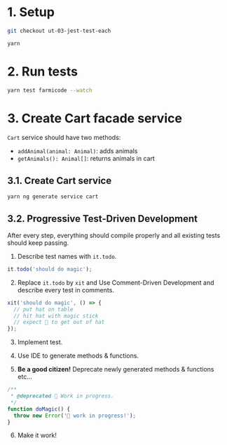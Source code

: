 # 1. Setup

```sh
git checkout ut-03-jest-test-each

yarn
```

# 2. Run tests

```sh
yarn test farmicode --watch
```

# 3. Create Cart facade service

`Cart` service should have two methods:

- `addAnimal(animal: Animal)`: adds animals
- `getAnimals(): Animal[]`: returns animals in cart

## 3.1. Create Cart service

```sh
yarn ng generate service cart
```

## 3.2. Progressive Test-Driven Development

After every step, everything should compile properly and all existing tests should keep passing.

1. Describe test names with `it.todo`.

```typescript
it.todo('should do magic');
```

2. Replace `it.todo` by `xit` and Use Comment-Driven Development and describe every test in comments.

```typescript
xit('should do magic', () => {
  // put hat on table
  // hit hat with magic stick
  // expect 🐇 to get out of hat
});
```

3. Implement test.

4. Use IDE to generate methods & functions.

5. **Be a good citizen!** Deprecate newly generated methods & functions etc...

```typescript
/**
 * @deprecated 🚧 Work in progress.
 */
function doMagic() {
  throw new Error('🚧 work in progress!');
}
```

6. Make it work!
